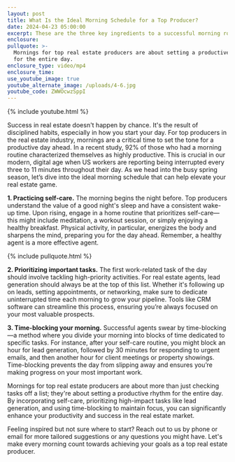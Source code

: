 ```yaml
---
layout: post
title: What Is the Ideal Morning Schedule for a Top Producer?
date: 2024-04-23 05:00:00
excerpt: These are the three key ingredients to a successful morning routine.
enclosure:
pullquote: >-
  Mornings for top real estate producers are about setting a productive rhythm
  for the entire day.
enclosure_type: video/mp4
enclosure_time:
use_youtube_image: true
youtube_alternate_image: /uploads/4-6.jpg
youtube_code: ZWWOcwzSppI
---
```

{% include youtube.html %}

Success in real estate doesn't happen by chance. It's the result of disciplined habits, especially in how you start your day. For top producers in the real estate industry, mornings are a critical time to set the tone for a productive day ahead. In a recent study, 92% of those who had a morning routine characterized themselves as highly productive. This is crucial in our modern, digital age when US workers are reporting being interrupted every three to 11 minutes throughout their day.  As we head into the busy spring season, let’s dive into the ideal morning schedule that can help elevate your real estate game.

**1\. Practicing self-care.** The morning begins the night before. Top producers understand the value of a good night's sleep and have a consistent wake-up time. Upon rising, engage in a home routine that prioritizes self-care—this might include meditation, a workout session, or simply enjoying a healthy breakfast. Physical activity, in particular, energizes the body and sharpens the mind, preparing you for the day ahead. Remember, a healthy agent is a more effective agent.

{% include pullquote.html %}

**2\. Prioritizing important tasks.** The first work-related task of the day should involve tackling high-priority activities. For real estate agents, lead generation should always be at the top of this list. Whether it's following up on leads, setting appointments, or networking, make sure to dedicate uninterrupted time each morning to grow your pipeline. Tools like CRM software can streamline this process, ensuring you’re always focused on your most valuable prospects.

**3\. Time-blocking your morning.** Successful agents swear by time-blocking—a method where you divide your morning into blocks of time dedicated to specific tasks. For instance, after your self-care routine, you might block an hour for lead generation, followed by 30 minutes for responding to urgent emails, and then another hour for client meetings or property showings. Time-blocking prevents the day from slipping away and ensures you’re making progress on your most important work.

Mornings for top real estate producers are about more than just checking tasks off a list; they're about setting a productive rhythm for the entire day. By incorporating self-care, prioritizing high-impact tasks like lead generation, and using time-blocking to maintain focus, you can significantly enhance your productivity and success in the real estate market.

Feeling inspired but not sure where to start? Reach out to us by phone or email for more tailored suggestions or any questions you might have. Let's make every morning count towards achieving your goals as a top real estate producer.